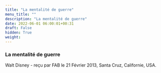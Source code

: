 ```yaml
---
title: "La mentalité de guerre"
menu_title: ""
description: "La mentalité de guerre"
date: 2022-06-01 06:00:01+00:31
draft: False
hidden: True
weight:
---
```

### La mentalité de guerre

Walt Disney - reçu par FAB le 21 Février 2013, Santa Cruz, Californie, USA.




